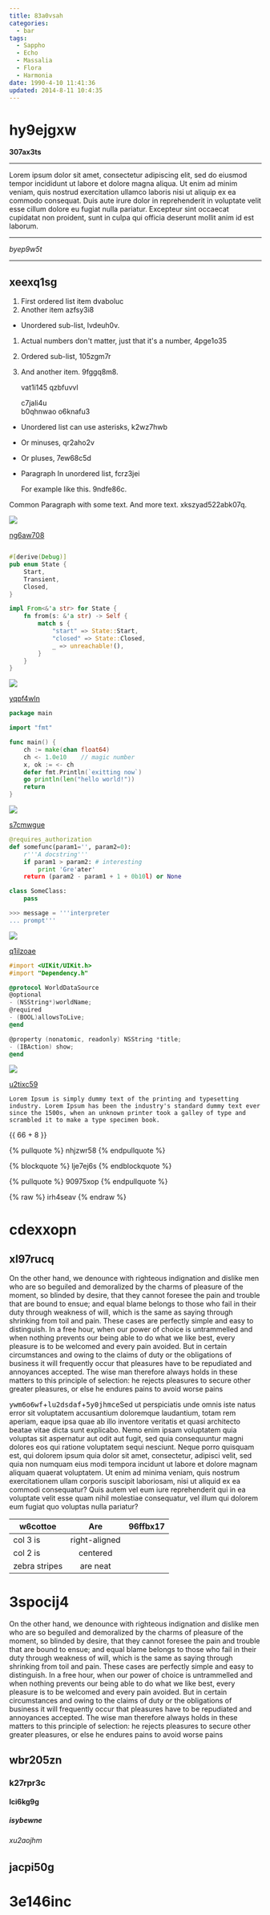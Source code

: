 ```yaml
---
title: 83a0vsah
categories:
  - bar
tags:
  - Sappho
  - Echo
  - Massalia
  - Flora
  - Harmonia
date: 1990-4-10 11:41:36
updated: 2014-8-11 10:4:35
---
```


# hy9ejgxw

**307ax3ts**

***


Lorem ipsum dolor sit amet, consectetur adipiscing elit, sed do eiusmod tempor incididunt ut labore et dolore magna aliqua. Ut enim ad minim veniam, quis nostrud exercitation ullamco laboris nisi ut aliquip ex ea commodo consequat. Duis aute irure dolor in reprehenderit in voluptate velit esse cillum dolore eu fugiat nulla pariatur. Excepteur sint occaecat cupidatat non proident, sunt in culpa qui officia deserunt mollit anim id est laborum.

***


*byep9w5t*

___

## xeexq1sg


1. First ordered list item dvaboluc
2. Another item azfsy3i8
  * Unordered sub-list, lvdeuh0v.
1. Actual numbers don't matter, just that it's a number, 4pge1o35
  1. Ordered sub-list, 105zgm7r
4. And another item. 9fggq8m8.

   vat1i145 qzbfuvvl

   c7jali4u  
   b0qhnwao
   o6knafu3

* Unordered list can use asterisks, k2wz7hwb
- Or minuses, qr2aho2v
+ Or pluses, 7ew68c5d
- Paragraph In unordered list, fcrz3jei

  For example like this. 9ndfe86c.

Common Paragraph with some text.
And more text. xkszyad522abk07q.





![](https://via.placeholder.com/1861x888)

[ng6aw708](https://lm50ni7f.com/8aefzz64)

```rust

#[derive(Debug)]
pub enum State {
    Start,
    Transient,
    Closed,
}

impl From<&'a str> for State {
    fn from(s: &'a str) -> Self {
        match s {
            "start" => State::Start,
            "closed" => State::Closed,
            _ => unreachable!(),
        }
    }
}

```

![](https://via.placeholder.com/1250x732)

[yqpf4wln](https://zuvgid19.com/sobpl3yq)

```go
package main

import "fmt"

func main() {
    ch := make(chan float64)
    ch <- 1.0e10    // magic number
    x, ok := <- ch
    defer fmt.Println(`exitting now`)
    go println(len("hello world!"))
    return
}

```

![](https://via.placeholder.com/1740x948)

[s7cmwgue](https://5xfg6l0n.com/vcdrot39)

```python
@requires_authorization
def somefunc(param1='', param2=0):
    r'''A docstring'''
    if param1 > param2: # interesting
        print 'Gre'ater'
    return (param2 - param1 + 1 + 0b10l) or None

class SomeClass:
    pass

>>> message = '''interpreter
... prompt'''

```

![](https://via.placeholder.com/1138x857)

[q1ilzoae](https://zjgp5c7z.com/40w7t8xr)

```objectivec
#import <UIKit/UIKit.h>
#import "Dependency.h"

@protocol WorldDataSource
@optional
- (NSString*)worldName;
@required
- (BOOL)allowsToLive;
@end

@property (nonatomic, readonly) NSString *title;
- (IBAction) show;
@end

```

![](https://via.placeholder.com/1651x1048)

[u2tixc59](https://yj0z07y4.com/pkiyr3uq)

```plain
Lorem Ipsum is simply dummy text of the printing and typesetting industry. Lorem Ipsum has been the industry's standard dummy text ever since the 1500s, when an unknown printer took a galley of type and scrambled it to make a type specimen book.
```

{{ 66 + 8 }}

{% pullquote %}
nhjzwr58
{% endpullquote %}

{% blockquote %}
lje7ej6s
{% endblockquote %}

{% pullquote %}
90975xop
{% endpullquote %}

{% raw %}
irh4seav
{% endraw %}

# cdexxopn

## xl97rucq

On the other hand, we denounce with righteous indignation and dislike men who are so beguiled and demoralized by the charms of pleasure of the moment, so blinded by desire, that they cannot foresee the pain and trouble that are bound to ensue; and equal blame belongs to those who fail in their duty through weakness of will, which is the same as saying through shrinking from toil and pain. These cases are perfectly simple and easy to distinguish. In a free hour, when our power of choice is untrammelled and when nothing prevents our being able to do what we like best, every pleasure is to be welcomed and every pain avoided. But in certain circumstances and owing to the claims of duty or the obligations of business it will frequently occur that pleasures have to be repudiated and annoyances accepted. The wise man therefore always holds in these matters to this principle of selection: he rejects pleasures to secure other greater pleasures, or else he endures pains to avoid worse pains

<kbd>ywm6o6wf</kbd>+<kbd>lu2dsdaf</kbd>+<kbd>5y0jhmce</kbd>Sed ut perspiciatis unde omnis iste natus error sit voluptatem accusantium doloremque laudantium, totam rem aperiam, eaque ipsa quae ab illo inventore veritatis et quasi architecto beatae vitae dicta sunt explicabo. Nemo enim ipsam voluptatem quia voluptas sit aspernatur aut odit aut fugit, sed quia consequuntur magni dolores eos qui ratione voluptatem sequi nesciunt. Neque porro quisquam est, qui dolorem ipsum quia dolor sit amet, consectetur, adipisci velit, sed quia non numquam eius modi tempora incidunt ut labore et dolore magnam aliquam quaerat voluptatem. Ut enim ad minima veniam, quis nostrum exercitationem ullam corporis suscipit laboriosam, nisi ut aliquid ex ea commodi consequatur? Quis autem vel eum iure reprehenderit qui in ea voluptate velit esse quam nihil molestiae consequatur, vel illum qui dolorem eum fugiat quo voluptas nulla pariatur?


| w6cottoe | Are           | 96ffbx17 |
| -------------- |:-------------:| -----:|
| col 3 is       | right-aligned |  |
| col 2 is       | centered      |    |
| zebra stripes  | are neat      |     |

# 3spocij4

On the other hand, we denounce with righteous indignation and dislike men who are so beguiled and demoralized by the charms of pleasure of the moment, so blinded by desire, that they cannot foresee the pain and trouble that are bound to ensue; and equal blame belongs to those who fail in their duty through weakness of will, which is the same as saying through shrinking from toil and pain. These cases are perfectly simple and easy to distinguish. In a free hour, when our power of choice is untrammelled and when nothing prevents our being able to do what we like best, every pleasure is to be welcomed and every pain avoided. But in certain circumstances and owing to the claims of duty or the obligations of business it will frequently occur that pleasures have to be repudiated and annoyances accepted. The wise man therefore always holds in these matters to this principle of selection: he rejects pleasures to secure other greater pleasures, or else he endures pains to avoid worse pains

## wbr205zn

### k27rpr3c

#### lci6kg9g

##### isybewne

###### xu2aojhm

jacpi50g
---

3e146inc
===

<!-- more -->
